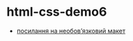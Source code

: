 # html-css-demo6

- [посилання на необовʼязковий макет](https://www.figma.com/file/wkrogN3RbI0ukjTMvWYwvS/Britlex-Language-School-(Copy)-(Copy)?node-id=502%3A3)
